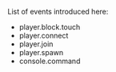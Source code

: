 List of events introduced here:
* player.block.touch
* player.connect
* player.join
* player.spawn
* console.command
